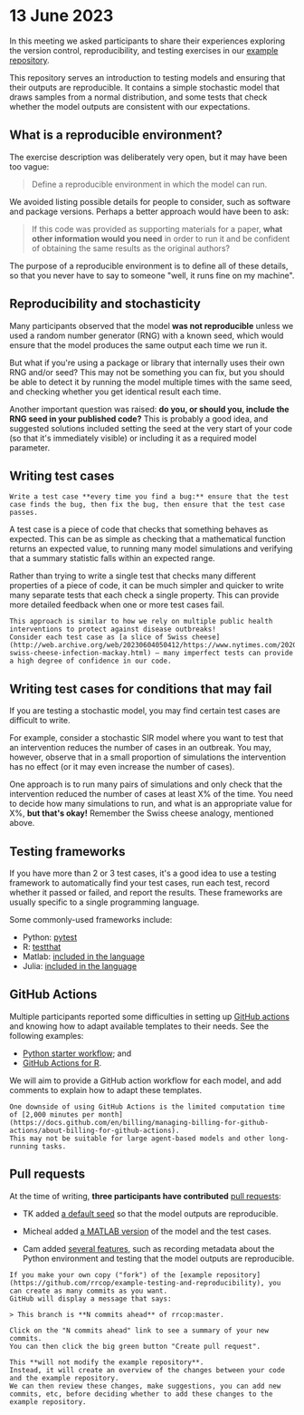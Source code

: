 # 13 June 2023

In this meeting we asked participants to share their experiences exploring the version control, reproducibility, and testing exercises in our [example repository](https://github.com/rrcop/example-testing-and-reproducibility).

This repository serves an introduction to testing models and ensuring that their outputs are reproducible.
It contains a simple stochastic model that draws samples from a normal distribution, and some tests that check whether the model outputs are consistent with our expectations.

## What is a reproducible environment?

The exercise description was deliberately very open, but it may have been too vague:

> Define a reproducible environment in which the model can run.

We avoided listing possible details for people to consider, such as software and package versions.
Perhaps a better approach would have been to ask:

> If this code was provided as supporting materials for a paper, **what other information would you need** in order to run it and be confident of obtaining the same results as the original authors?

The purpose of a reproducible environment is to define all of these details, so that you never have to say to someone "well, it runs fine on my machine".

## Reproducibility and stochasticity

Many participants observed that the model **was not reproducible** unless we used a random number generator (RNG) with a known seed, which would ensure that the model produces the same output each time we run it.

But what if you're using a package or library that internally uses their own RNG and/or seed?
This may not be something you can fix, but you should be able to detect it by running the model multiple times with the same seed, and checking whether you get identical result each time.

Another important question was raised: **do you, or should you, include the RNG seed in your published code?**
This is probably a good idea, and suggested solutions included setting the seed at the very start of your code (so that it's immediately visible) or including it as a required model parameter.

## Writing test cases

```admonish tip
Write a test case **every time you find a bug:** ensure that the test case finds the bug, then fix the bug, then ensure that the test case passes.
```

A test case is a piece of code that checks that something behaves as expected.
This can be as simple as checking that a mathematical function returns an expected value, to running many model simulations and verifying that a summary statistic falls within an expected range.

Rather than trying to write a single test that checks many different properties of a piece of code, it can be much simpler and quicker to write many separate tests that each check a single property.
This can provide more detailed feedback when one or more test cases fail.

```admonish note
This approach is similar to how we rely on multiple public health interventions to protect against disease outbreaks!
Consider each test case as [a slice of Swiss cheese](http://web.archive.org/web/20230604050412/https://www.nytimes.com/2020/12/05/health/coronavirus-swiss-cheese-infection-mackay.html) — many imperfect tests can provide a high degree of confidence in our code.
```

## Writing test cases for conditions that may fail

If you are testing a stochastic model, you may find certain test cases are difficult to write.

For example, consider a stochastic SIR model where you want to test that an intervention reduces the number of cases in an outbreak.
You may, however, observe that in a small proportion of simulations the intervention has no effect (or it may even increase the number of cases).

One approach is to run many pairs of simulations and only check that the intervention reduced the number of cases at least X% of the time.
You need to decide how many simulations to run, and what is an appropriate value for X%, **but that's okay!**
Remember the Swiss cheese analogy, mentioned above.

## Testing frameworks

If you have more than 2 or 3 test cases, it's a good idea to use a testing framework to automatically find your test cases, run each test, record whether it passed or failed, and report the results.
These frameworks are usually specific to a single programming language.

Some commonly-used frameworks include:

- Python: [pytest](https://docs.pytest.org/)
- R: [testthat](https://testthat.r-lib.org/)
- Matlab: [included in the language](https://au.mathworks.com/help/matlab/matlab-unit-test-framework.html)
- Julia: [included in the language](https://docs.julialang.org/en/v1/stdlib/Test/)

## GitHub Actions

Multiple participants reported some difficulties in setting up [GitHub actions](https://docs.github.com/en/actions/learn-github-actions) and knowing how to adapt available templates to their needs.
See the following examples:

-  [Python starter workflow](https://docs.github.com/en/actions/automating-builds-and-tests/building-and-testing-python); and
- [GitHub Actions for R](https://github.com/r-lib/actions).

We will aim to provide a GitHub action workflow for each model, and add comments to explain how to adapt these templates.

```admonish warning
One downside of using GitHub Actions is the limited computation time of [2,000 minutes per month](https://docs.github.com/en/billing/managing-billing-for-github-actions/about-billing-for-github-actions).
This may not be suitable for large agent-based models and other long-running tasks.
```

## Pull requests

At the time of writing, **three participants have contributed** [pull requests](https://github.com/rrcop/example-testing-and-reproducibility/pulls/):

- TK added [a default seed](https://github.com/rrcop/example-testing-and-reproducibility/pull/1) so that the model outputs are reproducible.

- Micheal added [a MATLAB version](https://github.com/rrcop/example-testing-and-reproducibility/pull/2) of the model and the test cases.

- Cam added [several features](https://github.com/rrcop/example-testing-and-reproducibility/pull/3), such as recording metadata about the Python environment and testing that the model outputs are reproducible.

```admonish tip
If you make your own copy ("fork") of the [example repository](https://github.com/rrcop/example-testing-and-reproducibility), you can create as many commits as you want.
GitHub will display a message that says:

> This branch is **N commits ahead** of rrcop:master.

Click on the "N commits ahead" link to see a summary of your new commits.
You can then click the big green button "Create pull request".

This **will not modify the example repository**.
Instead, it will create an overview of the changes between your code and the example repository.
We can then review these changes, make suggestions, you can add new commits, etc, before deciding whether to add these changes to the example repository.
```
